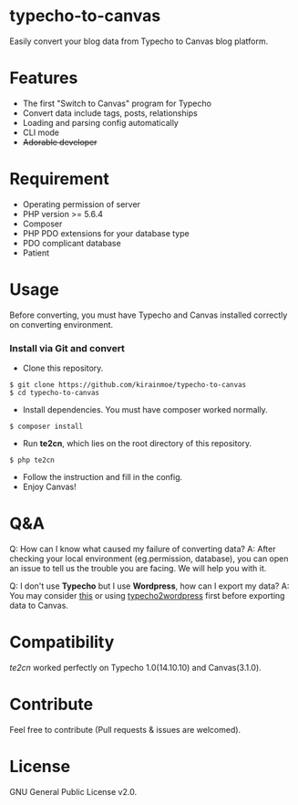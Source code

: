 # typecho-to-canvas

Easily convert your blog data from Typecho to Canvas blog platform.

# Features

 - The first "Switch to Canvas" program for Typecho
 - Convert data include tags, posts, relationships
 - Loading and parsing config automatically
 - CLI mode
 - ~~Adorable developer~~

# Requirement

 - Operating permission of server
 - PHP version >= 5.6.4
 - Composer
 - PHP PDO extensions for your database type
 - PDO complicant database
 - Patient

# Usage

 Before converting, you must have Typecho and Canvas installed correctly on converting environment.

### Install via Git and convert

 - Clone this repository.
 ```shell
 $ git clone https://github.com/kirainmoe/typecho-to-canvas
 $ cd typecho-to-canvas
 ```
 - Install dependencies. You must have composer worked normally.
 ```shell
 $ composer install
 ```
 - Run **te2cn**, which lies on the root directory of this repository.
 ```shell
 $ php te2cn
 ```
 - Follow the instruction and fill in the config.
 - Enjoy Canvas!

# Q&A

Q: How can I know what caused my failure of converting data?
A: After checking your local environment (eg.permission, database), you can open an issue to tell us the trouble you are facing. We will help you with it.

Q: I don't use **Typecho** but I use **Wordpress**, how can I export my data?
A: You may consider [this](https://github.com/magnetion/wordpress-to-canvas) or using [typecho2wordpress](https://github.com/panxianhai/typecho2wordpress) first before exporting data to Canvas.

# Compatibility

*te2cn* worked perfectly on Typecho 1.0(14.10.10) and Canvas(3.1.0).

# Contribute

Feel free to contribute (Pull requests & issues are welcomed).

# License

GNU General Public License v2.0.
